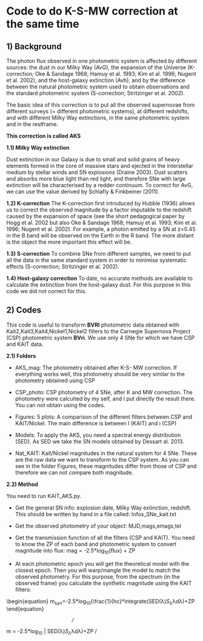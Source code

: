 # Code to do K-S-MW correction at the same time

## 1) Background

The photon flux observed in one photometric system is affected by different sources: the dust in our Milky Way (AvG), the expansion of the Universe (K-correction; Oke & Sandage 1968; Hamuy et al. 1993; Kim et al. 1996; Nugent et al. 2002), and the host-galaxy extinction (Avh), and by the difference between the natural photometric system used to obtain observations and the standard photometric system (S-correction; Stritzinger et al. 2002).  

The basic idea of this correction is to put all the observed supernovae from different surveys (= different photometric systems), at different redshifts, and with different Milky Way extinctions, in the same photometric system and in the restframe.  

**This correction is called AKS**  

**1.1) Milky Way extinction**

Dust extinction in our Galaxy is due to small and solid grains of heavy elements formed in the core of massive stars and ejected in the interstellar medium by stellar winds and SN explosions (Draine 2003). Dust scatters and absorbs more blue light than red light, and therefore SNe with large extinction will be characterised by a redder continuum. To correct for AvG, we can use the value derived by Schlafly & Finkbeiner (2011).  

**1.2) K-correction**
The K-correction first introduced by Hubble (1936) allows us to correct the observed magnitude by a factor imputable to the redshift caused by the expansion of space (see the short pedagogical paper by Hogg et al. 2002 but also Oke & Sandage 1968; Hamuy et al. 1993; Kim et al. 1996; Nugent et al. 2002). For example, a photon emitted by a SN at z=0.45 in the B band
will be observed on the Earth in the R band. The more distant is the object the more important this effect will be.

**1.3) S-correction**
To combine SNe from different samples, we need to put all the data in the same standard system in order to minimise systematic effects (S-correction; Stritzinger et al. 2002).

**1.4) Host-galaxy correction**
To date, no accurate methods are available to calculate the extinction from the host-galaxy dust. For this purpose in this code we did not correct for this.

## 2) Codes  

This code is useful to transform **BVRI** photometric data obtained with Kait2,Kait3,Kait4,Nickel1,Nickel2 filters to the Carnegie Supernova Project (CSP) photometric system **BVri**. We use only 4 SNe for which we have CSP and KAIT data.   

**2.1) Folders**  
+ AKS_mag: The photometry obtained after K-S- MW correction. If everything works well, this photometry should be very similar to the photometry obtained using CSP  

+ CSP_photo: CSP photometry of 4 SNe, after K and MW correction. The photometry were calculted by my self, and I put directly the result there. You can not obtain using the codes.  

+ Figures: 5 plots: A comparison of the different filters between CSP and KAIT/Nickel. The main difference is between I (KAIT) and i (CSP)   

+ Models: To apply the AKS, you need a spectral energy distribution (SED). As SED we take the SN models obtained by Dessart al. 2013.  

+ Nat_KAIT: Kait/Nickel magnitudes in the natural system for 4 SNe. These are the raw data we want to transform to the CSP system. As you can see in the folder Figures, these magnitudes differ from those of CSP and therefore we can not compare both magnitude.  

**2.2) Method**  

You need to run KAIT_AKS.py.  

+ Get the general SN info: explosion date, Milky Way extinction, redshift. This should be written by hand in a file called: Infos_SNe_kait.txt

+ Get the observed photometry of your object: MJD,mags,emags,tel

+ Get the transmission function of all the filters (CSP and KAIT). You need to know the ZP of each band and photometric system to convert magnitude into flux:    mag = -2.5*log<sub>10</sub>(flux) + ZP

+ At each photometric epoch you will get the theoretical model with the closest epoch. Then you will warp/mangle the model to match the observed photometry. For this purpose, from the spectrum (in the observed frame) you calculate the synthetic magnitude using the KAIT filters:  

\begin{equation}
m<sub>syn</sub>=-2.5*log<sub>10</sub>(\frac{1}{hc}*integrate(SED(&lambda;)*S<sub>&lambda;</sub>*&lambda;d&lambda;)+ZP
\end{equation}

                            /                                           
m =  -2.5*log<sub>10</sub>  |   SED(&lambda;)*S<sub>&lambda;</sub>*&lambda;d&lambda;)+ZP
                            /                                     





